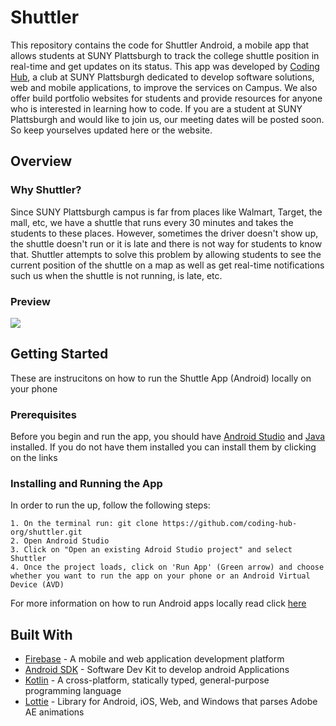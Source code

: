 # Shuttler

This repository contains the code for Shuttler Android, a mobile app that allows students at SUNY Plattsburgh to track the college shuttle position in real-time and get updates on its status. This app was developed by [Coding Hub](https://coding-hub.com), a club at SUNY Plattsburgh dedicated to develop software solutions, web and mobile applications, to improve the services on Campus. We also offer build portfolio websites for students and provide resources for anyone who is interested in learning how to code. If you are a student at SUNY Plattsburgh and would like to join us, our meeting dates will be posted soon. So keep yourselves updated here or the website.

## Overview

### Why Shuttler?
Since SUNY Plattsburgh campus is far from places like Walmart, Target, the mall, etc, we have a shuttle that runs every 30 minutes and takes the students to these places. However, sometimes the driver doesn't show up, the shuttle doesn't run or it is late and there is not way for students to know that. Shuttler attempts to solve this problem by allowing students to see the current position of the shuttle on a map as well as get real-time notifications such us when the shuttle is not running, is late, etc.

### Preview
<img src="https://res.cloudinary.com/codinghub18wtc/image/upload/v1566949418/github/shuttler-preview.png"/>
 
## Getting Started

These are instrucitons on how to run the Shuttle App (Android) locally on your phone

### Prerequisites

Before you begin and run the app, you should have [Android Studio](https://developer.android.com/studio/install) and [Java](https://www.oracle.com/technetwork/java/javase/downloads/jdk8-downloads-2133151.html) installed. If you do not have them installed you can install them by clicking on the links

### Installing and Running the App

In order to run the up, follow the following steps:
```
1. On the terminal run: git clone https://github.com/coding-hub-org/shuttler.git
2. Open Android Studio
3. Click on "Open an existing Adroid Studio project" and select Shuttler
4. Once the project loads, click on 'Run App' (Green arrow) and choose whether you want to run the app on your phone or an Android Virtual Device (AVD)
```
For more information on how to run Android apps locally read click [here](https://developer.android.com/training/basics/firstapp/running-app)

## Built With

* [Firebase](https://firebase.google.com/) - A mobile and web application development platform 
* [Android SDK](https://www.android.com/) - Software Dev Kit to develop android Applications
* [Kotlin](https://kotlinlang.org) - A cross-platform, statically typed, general-purpose programming language
* [Lottie](https://airbnb.io/lottie/) - Library for Android, iOS, Web, and Windows that parses Adobe AE animations 

